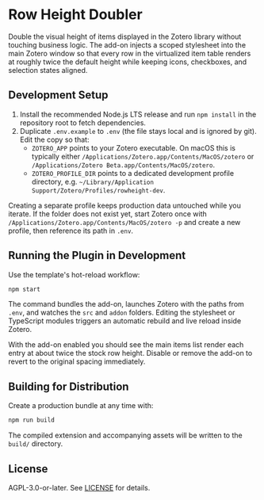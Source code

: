 # Row Height Doubler

Double the visual height of items displayed in the Zotero library without touching
business logic. The add-on injects a scoped stylesheet into the main Zotero
window so that every row in the virtualized item table renders at roughly twice
the default height while keeping icons, checkboxes, and selection states aligned.

## Development Setup

1. Install the recommended Node.js LTS release and run `npm install` in the
   repository root to fetch dependencies.
2. Duplicate `.env.example` to `.env` (the file stays local and is ignored by
   git). Edit the copy so that:
   - `ZOTERO_APP` points to your Zotero executable. On macOS this is typically
     either `/Applications/Zotero.app/Contents/MacOS/zotero` or
     `/Applications/Zotero Beta.app/Contents/MacOS/zotero`.
   - `ZOTERO_PROFILE_DIR` points to a dedicated development profile directory,
     e.g. `~/Library/Application Support/Zotero/Profiles/rowheight-dev`.

Creating a separate profile keeps production data untouched while you iterate.
If the folder does not exist yet, start Zotero once with
`/Applications/Zotero.app/Contents/MacOS/zotero -p` and create a new profile,
then reference its path in `.env`.

## Running the Plugin in Development

Use the template's hot-reload workflow:

```bash
npm start
```

The command bundles the add-on, launches Zotero with the paths from `.env`, and
watches the `src` and `addon` folders. Editing the stylesheet or TypeScript
modules triggers an automatic rebuild and live reload inside Zotero.

With the add-on enabled you should see the main items list render each entry at
about twice the stock row height. Disable or remove the add-on to revert to the
original spacing immediately.

## Building for Distribution

Create a production bundle at any time with:

```bash
npm run build
```

The compiled extension and accompanying assets will be written to the `build/`
directory.

## License

AGPL-3.0-or-later. See [LICENSE](LICENSE) for details.
